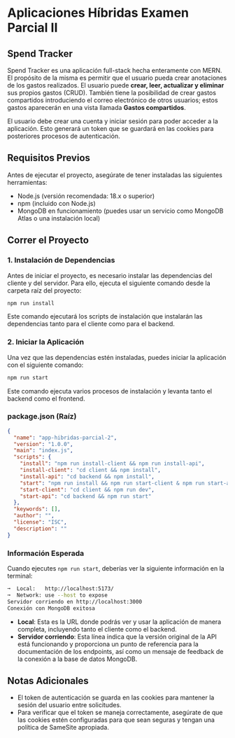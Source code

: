 # Aplicaciones Híbridas Examen Parcial II

## Spend Tracker

Spend Tracker es una aplicación full-stack hecha enteramente con MERN. El propósito de la misma es permitir que el usuario pueda crear anotaciones de los gastos realizados. El usuario puede **crear, leer, actualizar y eliminar** sus propios gastos (CRUD). También tiene la posibilidad de crear gastos compartidos introduciendo el correo electrónico de otros usuarios; estos gastos aparecerán en una vista llamada **Gastos compartidos**.

El usuario debe crear una cuenta y iniciar sesión para poder acceder a la aplicación. Esto generará un token que se guardará en las cookies para posteriores procesos de autenticación.

## Requisitos Previos

Antes de ejecutar el proyecto, asegúrate de tener instaladas las siguientes herramientas:

- Node.js (versión recomendada: 18.x o superior)
- npm (incluido con Node.js)
- MongoDB en funcionamiento (puedes usar un servicio como MongoDB Atlas o una instalación local)

## Correr el Proyecto

### 1. Instalación de Dependencias

Antes de iniciar el proyecto, es necesario instalar las dependencias del cliente y del servidor. Para ello, ejecuta el siguiente comando desde la carpeta raíz del proyecto:

```bash
npm run install
```

Este comando ejecutará los scripts de instalación que instalarán las dependencias tanto para el cliente como para el backend.

### 2. Iniciar la Aplicación

Una vez que las dependencias estén instaladas, puedes iniciar la aplicación con el siguiente comando:

```bash
npm run start
```

Este comando ejecuta varios procesos de instalación y levanta tanto el backend como el frontend.

### package.json (Raíz)

```json
{
  "name": "app-hibridas-parcial-2",
  "version": "1.0.0",
  "main": "index.js",
  "scripts": {
    "install": "npm run install-client && npm run install-api",
    "install-client": "cd client && npm install",
    "install-api": "cd backend && npm install",
    "start": "npm run install && npm run start-client & npm run start-api",
    "start-client": "cd client && npm run dev",
    "start-api": "cd backend && npm run start"
  },
  "keywords": [],
  "author": "",
  "license": "ISC",
  "description": ""
}
```

### Información Esperada

Cuando ejecutes `npm run start`, deberías ver la siguiente información en la terminal:

```bash
➞  Local:   http://localhost:5173/
➞  Network: use --host to expose
Servidor corriendo en http://localhost:3000
Conexión con MongoDB exitosa
```

- **Local**: Esta es la URL donde podrás ver y usar la aplicación de manera completa, incluyendo tanto el cliente como el backend.
- **Servidor corriendo**: Esta línea indica que la versión original de la API está funcionando y proporciona un punto de referencia para la documentación de los endpoints, así como un mensaje de feedback de la conexión a la base de datos MongoDB.

## Notas Adicionales

- El token de autenticación se guarda en las cookies para mantener la sesión del usuario entre solicitudes.
- Para verificar que el token se maneja correctamente, asegúrate de que las cookies estén configuradas para que sean seguras y tengan una política de SameSite apropiada.
